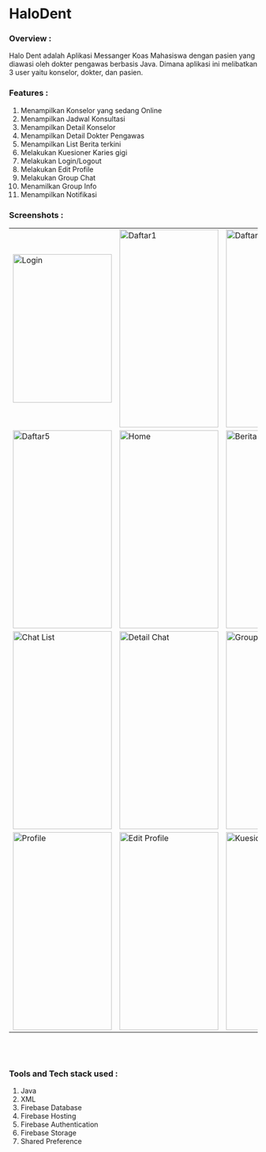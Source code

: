 # HaloDent

### Overview :
Halo Dent adalah Aplikasi Messanger Koas Mahasiswa dengan pasien yang diawasi oleh dokter pengawas berbasis Java. Dimana aplikasi ini melibatkan 3 user yaitu konselor, dokter, dan pasien.

### Features :
1. Menampilkan Konselor yang sedang Online
2. Menampilkan Jadwal Konsultasi
3. Menampilkan Detail Konselor
4. Menampilkan Detail Dokter Pengawas
5. Menampilkan List Berita terkini
6. Melakukan Kuesioner Karies gigi
7. Melakukan Login/Logout
8. Melakukan Edit Profile
9. Melakukan Group Chat 
10. Menamilkan Group Info
11. Menampilkan Notifikasi

### Screenshots :

 <table align="center">
  <tr>
    <td><img src="https://user-images.githubusercontent.com/49097275/255672955-6f034b77-f52f-4ffa-ba61-ff2b27e08a8a.jpg" alt="Login"
         style="width:200px;height:300px;" </td>
     <td><img src="https://user-images.githubusercontent.com/49097275/255673086-9d7e8b12-4548-430f-b2b9-77690722a7e5.jpg" alt="Daftar1"
         style="width:200px;height:400px;" </td>
    <td><img src="https://user-images.githubusercontent.com/49097275/255673188-9205e01d-ccea-472b-80fa-31732d24cc0c.jpg" alt="Daftar2"
         style="width:200px;height:400px;"></td>
   <td><img src="https://user-images.githubusercontent.com/49097275/255673217-92d7e621-6f6f-40c4-bc3c-96a429f9bf04.jpg" alt="Daftar3"
         style="width:200px;height:400px;"></td>
   <td><img src="https://user-images.githubusercontent.com/49097275/255673232-b754d6e2-b78e-4b30-8e60-8dad2003217f.jpg" alt="Daftar4"
         style="width:200px;height:400px;"></td>
  </tr>
  
  <tr>
    <td><img src="https://user-images.githubusercontent.com/49097275/255673253-dd6f430b-d6b6-480a-a579-badec35dfe3f.jpg" alt="Daftar5"
         style="width:200px;height:400px;" </td>
     <td><img src="https://user-images.githubusercontent.com/49097275/255673403-f28e9fbb-ea58-47fc-a14b-a96939027e5b.jpg" alt="Home"
         style="width:200px;height:400px;" </td>
    <td><img src="https://user-images.githubusercontent.com/49097275/255673326-b58dc2a7-dc4a-461b-9151-7b62b3175ee5.jpg" alt="Berita"
         style="width:200px;height:400px;"></td>
   <td><img src="https://user-images.githubusercontent.com/49097275/255673356-82052636-7058-4a42-8fec-d91a00b5891a.jpg" alt="Detail berita"
         style="width:200px;height:400px;"></td>
   <td><img src="https://user-images.githubusercontent.com/49097275/255676479-39d2da9e-ef36-4257-80e2-d0460a3381ec.png" alt="Detail konselor"
         style="width:200px;height:400px;"></td>
  </tr>

  <tr>
    <td><img src="https://user-images.githubusercontent.com/49097275/255676558-08c41203-5270-4993-bba9-6519321cd823.png" alt="Chat List"
         style="width:200px;height:400px;" </td>
     <td><img src="https://user-images.githubusercontent.com/49097275/255676593-65d82dd8-525a-40a0-a2ab-9c4cc3ef1968.png" alt="Detail Chat"
         style="width:200px;height:400px;" </td>
    <td><img src="https://user-images.githubusercontent.com/49097275/255679248-5a5de7fa-f4ac-4732-9879-5be85901d870.jpg" alt="Group Info"
         style="width:200px;height:400px;"></td>
   <td><img src="https://user-images.githubusercontent.com/49097275/255677937-dc4dc097-0609-4f61-b416-ec059cafced7.jpg" alt="List Berita"
         style="width:200px;height:400px;"></td>
   <td><img src="https://user-images.githubusercontent.com/49097275/255678024-6c3eb4f1-51d8-4075-8e77-3a2e0d361230.jpg" alt="Detail Berita"
         style="width:200px;height:400px;"></td>
  </tr>

  <tr>
    <td><img src="https://user-images.githubusercontent.com/49097275/255678138-9731736c-e458-48d8-a253-43646a2cb9b1.jpg" alt="Profile"
         style="width:200px;height:400px;" </td>
     <td><img src="https://user-images.githubusercontent.com/49097275/255678106-0c13f610-12ab-4e23-95e4-90c64a78dd17.jpg" alt="Edit Profile"
         style="width:200px;height:400px;" </td>
   <td><img src="https://user-images.githubusercontent.com/49097275/255678174-b1b9b13a-d72f-4d22-a488-c5d6fa6d7472.jpg" alt="Kuesioner"
         style="width:200px;height:400px;"></td>
   <td><img src="https://user-images.githubusercontent.com/49097275/255678547-e8656650-6ef7-4ceb-b5d5-ff3464c2342d.jpg" alt="Hasil Kuesioner"
         style="width:200px;height:400px;"></td>
  </tr>
   
   
</table><br><br>

### Tools and Tech stack used : 
1. Java
2. XML
3. Firebase Database
4. Firebase Hosting
5. Firebase Authentication
6. Firebase Storage
7. Shared Preference
